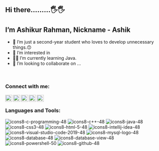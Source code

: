## Hi there.........🖐🖐

## I’m Ashikur Rahman, Nickname - Ashik

- 👊 I’m just a second-year student who loves to develop unnecessary things.🙃 
- 👀 I’m interested in 
- 🐱‍👤 I’m currently learning Java.
- 💞️ I’m looking to collaborate on ...

<br/>

### Connect with me:

[<img align="left" width="22px" src="https://cdn.jsdelivr.net/npm/simple-icons@3.13.0/icons/facebook.svg" />][facebook]
[<img align="left" width="22px" src="https://cdn.jsdelivr.net/npm/simple-icons@3.13.0/icons/gmail.svg" />][gmail]
[<img align="left" width="22px" src="https://cdn.jsdelivr.net/npm/simple-icons@3.13.0/icons/telegram.svg" />][telegram]
[<img align="left" width="22px" src="https://cdn.jsdelivr.net/npm/simple-icons@v3/icons/linkedin.svg" />][linkedin]
[<img align="left" width="22px" src="https://cdn.jsdelivr.net/npm/simple-icons@v3/icons/instagram.svg" />][instagram]

<br/>

### Languages and Tools:


![icons8-c-programming-48](https://user-images.githubusercontent.com/81816852/136091626-bf095a24-34ca-4834-ade2-b77a2966d1d6.png)
![icons8-c++-48](https://user-images.githubusercontent.com/81816852/136091591-84f12e36-71a3-4b84-9e15-432f1f344241.png)
![icons8-java-48](https://user-images.githubusercontent.com/81816852/136089019-e0aedce4-a883-4681-8880-1cd62155cb20.png)
![icons8-css3-48](https://user-images.githubusercontent.com/81816852/136091740-06f2bdb0-7b5e-414f-9c01-bcd25fa07cc9.png)
![icons8-html-5-48](https://user-images.githubusercontent.com/81816852/136091820-ed6638d9-f714-4070-ab26-04257b5bd3e2.png)
![icons8-intellij-idea-48](https://user-images.githubusercontent.com/81816852/136091867-29d9bcc9-ac89-43f9-8c57-c0a5e510cf87.png)
![icons8-visual-studio-code-2019-48](https://user-images.githubusercontent.com/81816852/136091891-faac367e-0709-459e-8ce6-c1befd7abb03.png)
![icons8-mysql-logo-48](https://user-images.githubusercontent.com/81816852/136091928-1c97640d-9e4f-4208-8d32-a664937d3ae5.png)
![icons8-database-48](https://user-images.githubusercontent.com/81816852/136091952-0e027220-2201-452d-9291-ce4c174cbcd7.png)
![icons8-database-view-48](https://user-images.githubusercontent.com/81816852/136091994-dab02530-0d14-42df-8601-12721b51b0ec.png)
![icons8-powershell-50](https://user-images.githubusercontent.com/81816852/136092019-ac868bd7-acae-4437-bb85-69e7bb2a43ea.png)
![icons8-github-48](https://user-images.githubusercontent.com/81816852/136092042-9d48907b-1d4d-460c-a216-9cfc163ee9b0.png)








[facebook]: https://www.facebook.com/ashik.rahman5757/
[gmail]: ashik.rahmanprc@gmail.com
[telegram]: https://t.me/ashik5757
[linkedin]: https://www.linkedin.com/signup
[instagram]: ashik_rahman77









<!---
ashik5757/ashik5757 is a ✨ special ✨ repository because its `README.md` (this file) appears on your GitHub profile.
You can click the Preview link to take a look at your changes.
--->
